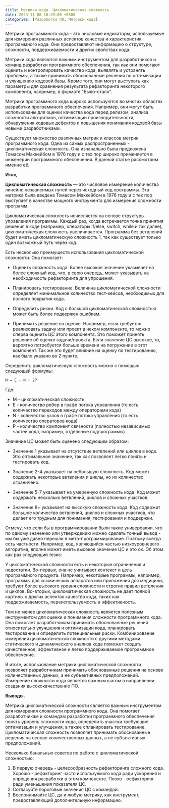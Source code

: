 ```yaml
---
title: Метрики кода. Цикломатическая сложность
date: 2023-11-06 10:39:00 +0300
categories: [Разработка ПО, Метрики кода]
---
```


Метрики программного кода - это числовые индикаторы, используемые для измерения различных аспектов качества и характеристик программного кода. 
Они предоставляют информацию о структуре, сложности, поддерживаемости и других свойствах кода.

Метрики кода являются важным инструментом для разработчиков и команд разработки программного обеспечения, 
так как они помогают оценить и контролировать качество кода, выявлять и устранять проблемы, 
а также принимать обоснованные решения по оптимизации и улучшению кодовой базы. Кроме того, они могут выступать как параметры для сравнения результата рефакторинга некоторого компонента, например, в формате "Было-стало".

Метрики программного кода широко используются во многих областях разработки программного обеспечения. Например, они могут быть использованы для оценки качества кода перед релизом, анализа сложности алгоритмов, оптимизации производительности, обнаружения кодовых дефектов и повышения понимания кодовой базы новыми разработчиками.

Существует множество различных метрик и классов метрик программного кода.
Одна из самых распространенных - цикломатическая сложность. Она изначально была предложена Томасом Маккейбом в 1976 году и с тех пор широко применяется в инженерии программного обеспечения.
В данной статье рассмотрим именно её.

**Итак,** 

**Цикломатическая сложность** — это числовое измерение количества линейно независимых путей через исходный код программы. Эта метрика была введена Томасом Маккейбом в 1976 году и с тех пор выступает в качестве мощного инструмента для измерения сложности программ.

Цикломатическая сложность исчисляется на основе структуры управления программы. Каждый раз, когда встречается точка принятия решения в коде (например, операторы if/else, switch, while и так далее), цикломатическая сложность увеличивается. Программа без ветвлений будет иметь цикломатическую сложность 1, так как существует только один возможный путь через код.

Есть несколько преимуществ использования цикломатической сложности. Она помогает:

- Оценить сложность кода. Более высокое значение указывает на более сложный код, что, в свою очередь, может указывать на необходимость рефакторинга для упрощения.

- Планировать тестирование. Величина цикломатической сложности определяет минимальное количество тест-кейсов, необходимых для полного покрытия кода.
  
- Определить риски. Код с большой цикломатической сложностью может быть более подвержен ошибкам.

- Принимать решение по оценке. Например, если требуется реализовать задачу или проект в неком компоненте, то можно сперва оценить ЦС этого компонента. Это поможет принять решение об оценке задачи/проекта. Если значение ЦС высокое, то, вероятно потребуется больше времени на погружение в этот компонент. Так же это будет влияние на оценку по тестированию, как было указано во 2 пункте.


Определить цикломатическую сложность можно с помощью следующей формулы:

```M = E - N + 2P```

Где:

- М - цикломатическая сложность
- Е - количество ребер в графе потока управления (то есть количество переходов между операторами кода)
- N - количество узлов в графе потока управления (то есть количество операторов кода)
- P - количество компонент связности (полностью независимых частей кода, например, отдельные подпрограммы)

Значение ЦС может быть оценено следующим образом:

- Значение 1 указывает на отсутствие ветвлений или циклов в коде. Это оптимальное значение, так как позволяет легко понять и тестировать код.

- Значение 2-4 указывает на небольшую сложность. Код может содержать некоторые ветвления и циклы, но их количество ограничено.

- Значение 5-7 указывает на умеренную сложность кода. Код может содержать несколько ветвлений, циклов и сложных участков.

- Значение 8+ указывает на высокую сложность кода. Код содержит большое количество ветвлений, циклов и сложных участков, что делает его трудным для понимания, тестирования и поддержки.

Отмечу, что если бы в программировании были такие универсалии, что по одному значению или утверждению можно сделать точный вывод - мы бы уже давно перешли в мета-программирование. Поэтому всегда есть частности. Например, код, являющийся частью низкоуровневого алгоритма, вполне может иметь высокое значение ЦС и это ок. 
Об этом как раз следующий тезис:

У цикломатической сложности есть и некоторые ограничения и недостатки. Во-первых, она не учитывает контекст и цель программного продукта. Например, некоторые программы, например, программы для космических аппаратов или приложения для медицины, требуют более высокого уровня сложности и строгих правил ветвления и циклов. Во-вторых, цикломатическая сложность не дает полной картины о других аспектах качества кода, таких как поддерживаемость, переиспользуемость и эффективность.

Тем не менее цикломатическая сложность является полезным инструментом для оценки и понимания сложности программного кода. Она помогает разработчикам принимать обоснованные решения относительно улучшения и оптимизации кода, планировать тестирование и определить потенциальные риски. Комбинирование измерения цикломатической сложности с другими методами статического и динамического анализа кода поможет создать качественное, эффективное и легко поддерживаемое программное обеспечение.

В итоге, использование метрики цикломатической сложности позволяет разработчикам принимать обоснованные решения на основе количественных данных, а не субъективных предположений. Измерение сложности кода является важным шагом в направлении создания высококачественно ПО.

**Выводы.**

Метрика цикломатической сложности является важным инструментом для измерения сложности программного кода. Она помогает разработчикам и командам разработки программного обеспечения понять уровень сложности кода, определить участки требующие оптимизации и улучшения, а также спланировать тестирование. Цикломатическая сложность позволяет принимать обоснованные решения на основе количественных данных, а не субъективных предположений.


Несколько банальных советов по работе с цикломатической сложностью:

1. В первую очередь - целесообразность рефакторинга сложного кода. Хорошо - рефакторинг часто используемого кода ради ускорения и упрощения разработки в этом компоненте. Плохо - рефакторинг ради уменьшения показателя ЦС.
2. Согласуйте пороговые значения ЦС с командой.
3. Воспринимайте ЦС, да и любую метрику, как инструмент, предоставляющий дополнительную информацию.
